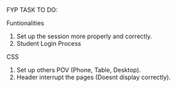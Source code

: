FYP TASK TO DO:

Funtionalities

1. Set up the session more properly and correctly.
2. Student Login Process

CSS

1. Set up others POV (Phone, Table, Desktop).
2. Header interrupt the pages (Doesnt display correctly).
